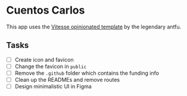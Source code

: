 # Cuentos Carlos

This app uses the [Vitesse opinionated template](https://github.com/antfu/vitesse) by the legendary antfu.

## Tasks

- [ ] Create icon and favicon
- [ ] Change the favicon in `public`
- [ ] Remove the `.github` folder which contains the funding info
- [ ] Clean up the READMEs and remove routes
- [ ] Design minimalistic UI in Figma